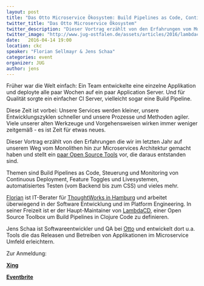 ```yaml
---
layout: post
title: "Das Otto Microservice Ökosystem: Build Pipelines as Code, Continuous Deployment und alle Tools drumherum"
twitter_title: "Das Otto Microservice Ökosystem"
twitter_description: "Dieser Vortrag erzählt von den Erfahrungen vom Monolithen zu Microservices"
twitter_image: "http://www.jug-ostfalen.de/assets/articles/2016/lambdacd.png"
date:   2016-04-14 19:00
location: ckc
speaker: "Florian Sellmayr & Jens Schaa"
categories: event
organizer: JUG
author: jens
---
```

Früher war die Welt einfach: Ein Team entwickelte eine einzelne Applikation und deployte alle paar
Wochen auf ein paar Application Server. Und für Qualität sorgte ein einfacher CI Server, vielleicht sogar eine Build Pipeline.

Diese Zeit ist vorbei: Unsere Services werden kleiner, unsere Entwicklungszyklen schneller und
unsere Prozesse und Methoden agiler.
Viele unserer alten Werkzeuge und Vorgehensweisen wirken immer weniger zeitgemäß - es ist Zeit für
etwas neues.

Dieser Vortrag erzählt von den Erfahrungen die wir im letzten Jahr auf unserem Weg vom Monolithen
hin zur Microservices Architektur gemacht haben und stellt ein
[paar Open Source Tools](https://github.com/otto-de) vor, die daraus entstanden sind.

Themen sind Build Pipelines as Code, Steuerung und Monitoring von Continuous Deployment, Feature
Toggles und Livesystemen, automatisiertes Testen (vom Backend bis zum CSS) und vieles mehr.


[Florian](https://github.com/flosell) ist IT-Berater für [ThoughtWorks in Hamburg](https://www.thoughtworks.com/)
 und arbeitet überwiegend in der Software
Entwicklung und im Platform Engineering. In seiner Freizeit ist er der Haupt-Maintainer von
[LambdaCD](http://www.lambda.cd), einer Open Source Toolbox um Build Pipelines in Clojure Code zu definieren.

Jens Schaa ist Softwareentwickler und QA bei [Otto](https://www.otto.de) und entwickelt dort u.a. Tools die das Releasen
und Betreiben von Applikationen im Microservice Umfeld erleichtern.

Zur Anmeldung:

**[Xing](https://www.xing.com/events/otto-microservice-okosystem-1659190)**

**[Eventbrite](https://www.eventbrite.de/e/das-otto-microservice-okosystem-build-pipelines-as-code-cd-und-mehr-tickets-22215158136)**
